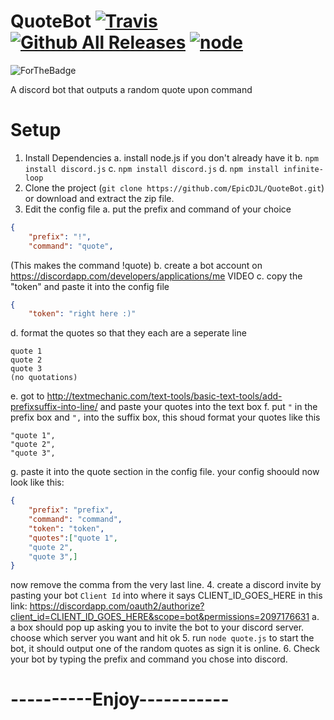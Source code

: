 # QuoteBot [![Travis](https://img.shields.io/travis/rust-lang/rust.svg)]()[![Github All Releases](https://img.shields.io/github/downloads/atom/atom/total.svg)]() [![node](https://img.shields.io/node/v/gh-badges.svg)]()
![ForTheBadge](http://forthebadge.com/images/badges/60-percent-of-the-time-works-every-time.svg)

A discord bot that outputs a random quote upon command

# Setup

1. Install Dependencies
a. install node.js if you don't already have it
b. `npm install discord.js`
c. `npm install discord.js`
d. `npm install infinite-loop`
2. Clone the project (`git clone https://github.com/EpicDJL/QuoteBot.git`) or download and extract the zip file.
3. Edit the config file
a. put the prefix and command of your choice
```json
{
    "prefix": "!",
    "command": "quote",
```
(This makes the command !quote)
b. create a bot account on https://discordapp.com/developers/applications/me
VIDEO
c. copy the "token" and paste it into the config file
```json
{
    "token": "right here :)"
```
d. format the quotes so that they each are a seperate line
```
quote 1
quote 2
quote 3
(no quotations)
```
e. got to http://textmechanic.com/text-tools/basic-text-tools/add-prefixsuffix-into-line/ and paste your quotes into the text box
f. put `"` in the prefix box and `",` into the suffix box, this shoud format your quotes like this
```
"quote 1",
"quote 2",
"quote 3",
```
g. paste it into the quote section in the config file. your config shoould now look like this:
```json
{
    "prefix": "prefix",
    "command": "command",
    "token": "token",
    "quotes":["quote 1",
    "quote 2",
    "quote 3",]
}
```
now remove the comma from the very last line.
4. create a discord invite by pasting your bot `Client Id` into where it says CLIENT_ID_GOES_HERE in this link: https://discordapp.com/oauth2/authorize?client_id=CLIENT_ID_GOES_HERE&scope=bot&permissions=2097176631 
a. a box should pop up asking you to invite the bot to your discord server. choose which server you want and hit ok
5. run `node quote.js` to start the bot, it should output one of the random quotes as sign it is online.
6. Check your bot by typing the prefix and command you chose into discord.
# ----------Enjoy-----------
